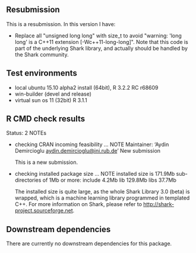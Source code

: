 ## Resubmission
This is a resubmission. In this version I have:

* Replace all "unsigned long long" with size_t to avoid "warning: 'long long' is a C++11 extension [-Wc++11-long-long]". Note that this code is part of the underlying Shark library, and actually should be handled by the Shark community. 
 
 
## Test environments

* local ubuntu 15.10 alpha2 install (64bit), R 3.2.2 RC r68609
* win-builder (devel and release)
* virtual sun os 11 (32bit) R 3.1.1



## R CMD check results
Status: 2 NOTEs

* checking CRAN incoming feasibility ... NOTE
Maintainer: ‘Aydin Demircioglu <aydin.demircioglu@ini.rub.de>’
New submission

	This is a new submission.

	
* checking installed package size ... NOTE
  installed size is 171.9Mb
  sub-directories of 1Mb or more:
    include    4.2Mb
    lib      129.8Mb
    libs      37.7Mb

	The installed size is quite large, as the whole Shark Library 3.0 (beta) is wrapped,
	which is a machine learning library programmed in templated C++.
	For more information on Shark, please refer to http://shark-project.sourceforge.net.

	
## Downstream dependencies
There are currently no downstream dependencies for this package.

